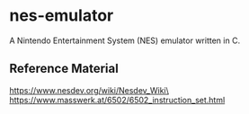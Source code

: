# nes-emulator
A Nintendo Entertainment System (NES) emulator written in C.

## Reference Material
https://www.nesdev.org/wiki/Nesdev_Wiki\
https://www.masswerk.at/6502/6502_instruction_set.html

